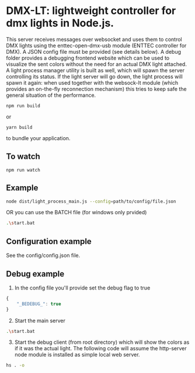 # DMX-LT: lightweight controller for dmx lights in Node.js.

This server receives messages over websocket and uses them to control DMX lights using the enttec-open-dmx-usb module (ENTTEC controller for DMX).
A JSON config file must be provided (see details below). A debug folder provides a debugging frontend website which can be used to visualize the sent colors without the need for an actual DMX light attached.
A light process manager utility is built as well, which will spawn the server controlling its status. If the light server will go down, the light process will spawn it again: when used together with the websock-lt module (which provides an on-the-fly reconnection mechanism) this tries to keep safe the general situation of the performance.

```
npm run build
```

or

```
yarn build
```

to bundle your application.


## To watch

```
npm run watch
```


## Example

```bash
node dist/light_process_main.js --config=path/to/config/file.json
```

OR you can use the BATCH file (for windows only prvided)
```bash
.\start.bat
```

## Configuration example
See the config/config.json file.

## Debug example
1. In the config file you'll provide set the debug flag to true
```javascript
{
    "_BEDEBUG_": true
}
```

2. Start the main server
```bash
.\start.bat
```

3. Start the debug client (from root directory) which will show the colors as if it was the actual light.
The following code will assume the http-server node module is installed as simple local web server.
```bash
hs . -o
```